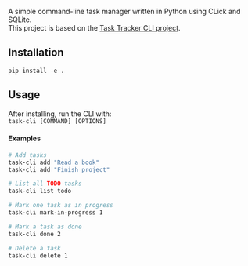 
A simple command-line task manager written in Python using CLick and SQLite.<br />
This project is based on the [Task Tracker CLI project](https://roadmap.sh/projects/task-tracker).

## Installation
`pip install -e .`

## Usage
After installing, run the CLI with:<br />
`task-cli [COMMAND] [OPTIONS]`

#### Examples
```bash
# Add tasks
task-cli add "Read a book"
task-cli add "Finish project"

# List all TODO tasks
task-cli list todo

# Mark one task as in progress
task-cli mark-in-progress 1

# Mark a task as done
task-cli done 2

# Delete a task
task-cli delete 1
```
